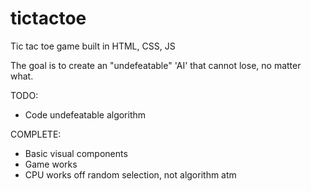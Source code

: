 # tictactoe

Tic tac toe game built in HTML, CSS, JS

The goal is to create an "undefeatable" 'AI' that cannot lose, no matter what.

TODO:
* Code undefeatable algorithm

COMPLETE:
* Basic visual components
* Game works
* CPU works off random selection, not algorithm atm